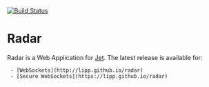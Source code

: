 [![Build Status](https://travis-ci.org/lipp/radar.svg?branch=master)](https://travis-ci.org/lipp/radar)

# Radar

Radar is a Web Application for [Jet](http://jetbus.io).
The latest release is available for:
    
     - [WebSockets](http://lipp.github.io/radar)
     - [Secure WebSockets](https://lipp.github.io/radar)
